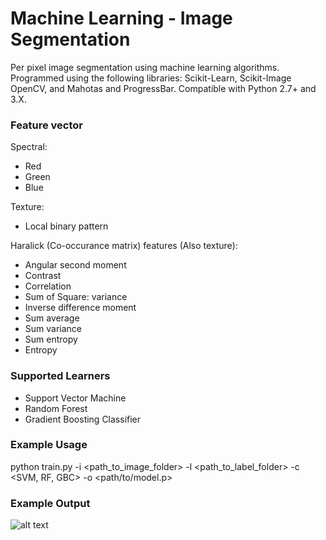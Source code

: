 # Machine Learning - Image Segmentation

Per pixel image segmentation using machine learning algorithms. Programmed using the following libraries: Scikit-Learn, Scikit-Image OpenCV, and Mahotas and ProgressBar. Compatible with Python 2.7+ and 3.X.

### Feature vector

Spectral:

* Red
* Green
* Blue

Texture:

* Local binary pattern

Haralick (Co-occurance matrix) features (Also texture):

* Angular second moment
* Contrast
* Correlation
* Sum of Square: variance
* Inverse difference moment
* Sum average
* Sum variance
* Sum entropy
* Entropy

### Supported Learners

* Support Vector Machine
* Random Forest
* Gradient Boosting Classifier


### Example Usage

python train.py -i <path_to_image_folder> -l <path_to_label_folder> -c <SVM, RF, GBC> -o <path/to/model.p>

### Example Output

![alt text](https://github.com/dgriffiths3/ml_segmentation/tree/master/pots/image.png)
